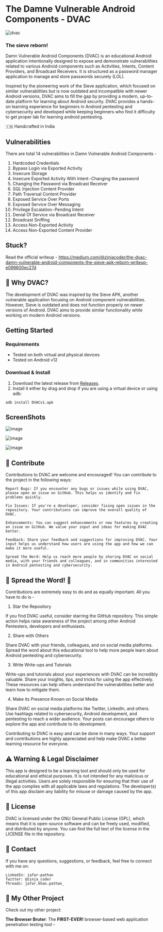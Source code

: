 # The Damne Vulnerable Android Components - DVAC
![dvac](https://github.com/zinja-coder/Damn-Vulnerable-Android-Components/assets/65374935/d1e2dd8a-c6f7-4614-b41e-969fbfd86492)

### The sieve reborn!

Damn Vulnerable Android Components (DVAC) is an educational Android application intentionally designed to expose and demonstrate vulnerabilities related to various Android components such as Activities, Intents, Content Providers, and Broadcast Receivers. It is structured as a password manager application to manage and store passwords securely (LOL).

Inspired by the pioneering work of the Sieve application, which focused on similar vulnerabilities but is now outdated and incompatible with newer Android versions, DVAC aims to fill the gap by providing a modern, up-to-date platform for learning about Android security. DVAC provides a hands-on learning experience for beginners in Android pentesting and cybersecurity and developed while keeping beginners who find it difficulty to get proper lab for learning android pentesting.

🇮🇳 Handcrafted in India

## Vulnerabilities 
There are total 14 vulnerabilities in Damn Vulnerable Android Components - 

1. Hardcoded Credentials
2. Bypass Login via Exported Activity
3. Insecure Storage
4. Insecure Exported Activity With Intent - Changing the password
5. Changing the Password via Broadcast Receiver
6. SQL Injection Content Provider
7. Path Traversal Content Provider
8. Exposed Service Over Ports
9. Exposed Service Over Messaging
10. Privilege Escalation - Pending Intent
11. Denial Of Service via Broadcast Receiver
12. Broadcast Sniffing
13. Access Non-Exported Activity
14. Access Non-Exported Content Provider

## Stuck?
Read the official writeup - https://medium.com/@zinjacoder/the-dvac-damn-vulnerable-android-components-the-sieve-apk-reborn-writeup-e096600ec27d

## 🤔 Why DVAC?

The development of DVAC was inspired by the Sieve APK, another vulnerable application focusing on Android component vulnerabilities. However, Sieve is outdated and does not function properly on newer versions of Android. DVAC aims to provide similar functionality while working on modern Android versions.

## Getting Started

### Requirements

- Tested on both virtual and physical devices
- Tested on Android v12

### Download & Install

1. Download the latest release from [Releases](https://github.com/zinja-coder/Damn-Vulnerable-Android-Components/releases).
2. Install it either by drag and drop if you are using a virtual device or using adb:

`adb install DVACv1.apk`

## ScreenShots

![image](https://github.com/zinja-coder/Damn-Vulnerable-Android-Components/assets/65374935/ba6626cc-0591-4181-8690-03580b255ad6)

![image](https://github.com/zinja-coder/Damn-Vulnerable-Android-Components/assets/65374935/191096e2-3fc0-4fbb-8247-9f61732ad740)

![image](https://github.com/zinja-coder/Damn-Vulnerable-Android-Components/assets/65374935/8c7195b5-734e-459b-9a2b-4af74297ad92)

## 🤝 Contribute

Contributions to DVAC are welcome and encouraged! You can contribute to the project in the following ways:

    Report Bugs: If you encounter any bugs or issues while using DVAC, please open an issue on GitHub. This helps us identify and fix problems quickly.

    Fix Issues: If you're a developer, consider fixing open issues in the repository. Your contributions can improve the overall quality of DVAC.

    Enhancements: You can suggest enhancements or new features by creating an issue on GitHub. We value your input and ideas for making DVAC better.

    Feedback: Share your feedback and suggestions for improving DVAC. Your input helps us understand how users are using the app and how we can make it more useful.

    Spread the Word: Help us reach more people by sharing DVAC on social media, with your friends and colleagues, and in communities interested in Android pentesting and cybersecurity.

## 📢 Spread the Word! 📢

Contributions are extremely easy to do and as equally important. All you have to do is - 

1. Star the Repository

If you find DVAC useful, consider starring the GitHub repository. This simple action helps raise awareness of the project among other Android Pentesters, developers and enthusiasts.

2. Share with Others

Share DVAC with your friends, colleagues, and on social media platforms. Spread the word about this educational tool to help more people learn about Android pentesting and cybersecurity.

3. Write Write-ups and Tutorials

Write-ups and tutorials about your experiences with DVAC can be incredibly valuable. Share your insights, tips, and tricks for using the app effectively. These resources can help others understand the vulnerabilities better and learn how to mitigate them.

4. Make its Presence Known on Social Media

Share DVAC on social media platforms like Twitter, LinkedIn, and others. Use hashtags related to cybersecurity, Android development, and pentesting to reach a wider audience. Your posts can encourage others to explore the app and contribute to its development.

Contributing to DVAC is easy and can be done in many ways. Your support and contributions are highly appreciated and help make DVAC a better learning resource for everyone.

## ⚠️ Warning & Legal Disclaimer

This app is designed to be a learning tool and should only be used for educational and ethical purposes. It is not intended for any malicious or illegal activities. Users are solely responsible for ensuring that their use of the app complies with all applicable laws and regulations. The developer(s) of this app disclaim any liability for misuse or damage caused by the app.

## 📜 License

DVAC is licensed under the GNU General Public License (GPL), which means that it is open-source software and can be freely used, modified, and distributed by anyone. You can find the full text of the license in the LICENSE file in the repository.

## 📧 Contact

If you have any questions, suggestions, or feedback, feel free to connect with me on:

    LinkedIn: jafar-pathan
    Twitter: @zinja_coder
    Threads: jafar.khan.pathan_

## 🚀 My Other Project

Check out my other project:

**The Browser Bruter**: The **FIRST-EVER!** browser-based web application penetration testing tool - 
